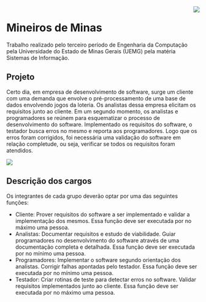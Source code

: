 <img src="http://www.uemg.br/images/Logo_uemg.jpg" align="right" />

Mineiros de Minas
===========================================

Trabalho realizado pelo terceiro período de Engenharia da Computação pela Universidade do Estado de Minas Gerais (UEMG) pela matéria Sistemas de Informação.

## Projeto ##

Certo dia, em empresa de desenvolvimento de software, surge um cliente com uma demanda que envolve o pré-processamento de uma base de dados envolvendo jogos da loteria. Os analistas dessa empresa elicitam os requisitos junto ao cliente. Em um segundo momento, os analistas e programadores se reúnem para esquematizar o processo de desenvolvimento do software. Implementado os requisitos do software, o testador busca erros no mesmo e reporta aos programadores. Logo que os erros foram corrigidos, foi necessária uma validação do software em relação completude, ou seja, verificar se todos os requisitos foram atendidos.

<img src="https://github.com/rony-freitas/uemg-trabalho-sistemas-informacao/loto-mania/print.png" align="center" />

## Descrição dos cargos ##

Os integrantes de cada grupo deverão optar por uma das seguintes funções:

* Cliente: Prover requisitos do software a ser implementado e validar a implementação dos mesmos. Essa função deve ser executada por no máximo uma pessoa.
* Analistas: Documentar requisitos e estudo de viabilidade. Guiar programadores no desenvolvimento do software através de uma documentação completa e detalhada. Essa função deve ser executada por no mínimo uma pessoa.
* Programadores: Implementar o software segundo orientação dos analistas. Corrigir falhas apontadas pelo testador. Essa função deve ser executada por no mínimo uma pessoa.
* Testador: Criar rotinas de teste para detectar erros no software. Validar requisitos implementados junto ao cliente. Essa função deve ser executada por no máximo uma pessoa.
